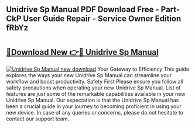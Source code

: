 ## Unidrive Sp Manual PDF Download Free - Part-CkP User Guide Repair - Service Owner Edition fRbYz

# <h2><a href="http://cf15225.oget.top/?id=Unidrive+Sp+Manual">🔗Download New 👉🔴 Unidrive Sp Manual</a></h2>

[![Unidrive Sp Manual new download](https://i.imgur.com/5g1atiW.png)](http://cf15225.oget.top/?id=Unidrive+Sp+Manual)
Your Gateway to Efficiency This guide explores the ways your new Unidrive Sp Manual can streamline your workflow and boost productivity. Safety First Please ensure you follow all safety precautions when operating your new Unidrive Sp Manual. List of features are just some of the remarkable capabilities available in your new Unidrive Sp Manual. Our expectation is that the Unidrive Sp Manual has been a crucial guide in your journey to becoming proficient in using your new device. In case of any queries or concerns, please do not hesitate to contact our support team.
